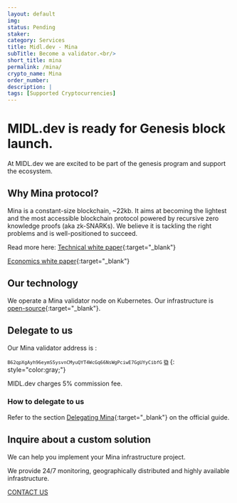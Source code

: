 ```yaml
---
layout: default
img: 
status: Pending
staker: 
category: Services
title: Midl.dev - Mina
subTitle: Become a validator.<br/>
short_title: mina
permalink: /mina/
crypto_name: Mina
order_number: 
description: | 
tags: [Supported Cryptocurrencies]
---
```


# MIDL.dev is ready for Genesis block launch.
<script src="{{ base.url | prepend: site.url }}/js/clipboard-polyfill.promise.js"></script>

At MIDL.dev we are excited to be part of the genesis program and support the ecosystem.

## Why Mina protocol?

Mina is a constant-size blockchain, ~22kb. It aims at becoming the lightest and the most accessible blockchain protocol powered by recursive zero knowledge proofs (aka zk-SNARKs). We believe it is tackling the right problems and is well-positioned to succeed. 

Read more here:
[Technical white paper](https://minaprotocol.com/static/pdf/technicalWhitepaper.pdf){:target="_blank"}

[Economics white paper](https://minaprotocol.com/static/pdf/economicsWhitepaper.pdf){:target="_blank"}

## Our technology

We operate a Mina validator node on Kubernetes. Our infrastructure is [open-source](https://github.com/midl-dev/mina-pulumi){:target="_blank"}.

## Delegate to us

Our Mina validator address is :

<code style="font-size:75%;">B62qpXgAyh96eymS5ysvnCMyuQYT4WcGq66NsWgPciwE7GgUYyCibfG</code>  <a href="#!" onclick="clipboard.writeText('B62qpXgAyh96eymS5ysvnCMyuQYT4WcGq66NsWgPciwE7GgUYyCibfG');">⧉</a>
{: style="color:gray;"}

MIDL.dev charges 5% commission fee.

### How to delegate to us

Refer to the section [Delegating Mina](https://minaprotocol.com/docs/node-operator){:target="_blank"} on the official guide.

## Inquire about a custom solution

We can help you implement your Mina infrastructure project. 

We provide 24/7 monitoring, geographically distributed and highly available infrastructure. 

<a href="mailto:hello@midl.dev" target="_blank">CONTACT US <i class="fa fa-envelope-o"></i></a>
